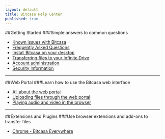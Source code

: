```yaml
---
layout: default
title: Bitcasa Help Center
published: true
---
```


##Getting Started
###Simple answers to common questions
* [Known issues with Bitcasa](product/known-issues)
* [Frequently Asked Questions](getstarted/faq)
* [Install Bitcasa on your desktop](getstarted/desktop)
* [Transferring files to your Infinite Drive](getstarted/transfer)
* [Account administration](getstarted/accounts)
* [Security Information](getstarted/security)

---

##Web Portal
###Learn how to use the Bitcasa web interface

* [All about the web portal](web/webportal)
* [Uploading files through the web portal](web/web-upload)
* [Playing audio and video in the browser](web/play-media)

---

##Extensions and Plugins
###Use browser extensions and add-ons to transfer files

* [Chrome - Bitcasa Everywhere](extensions/chrome-extension)		




